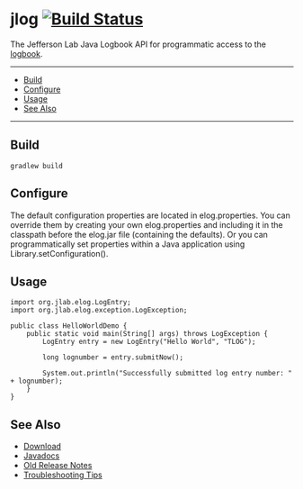 # jlog [![Build Status](https://travis-ci.com/JeffersonLab/jlog.svg?branch=master)](https://travis-ci.com/JeffersonLab/jlog)
The Jefferson Lab Java Logbook API for programmatic access to the [logbook](https://logbooks.jlab.org/).

---
   - [Build](https://github.com/JeffersonLab/jlog#build)
   - [Configure](https://github.com/JeffersonLab/jlog#configure)
   - [Usage](https://github.com/JeffersonLab/jlog#usage)
   - [See Also](https://github.com/JeffersonLab/jlog#see-also)
---

## Build
```
gradlew build
```
## Configure
The default configuration properties are located in elog.properties.   You can override them by creating your own elog.properties and including it in the classpath before the elog.jar file (containing the defaults).   Or you can programmatically set properties within a Java application using Library.setConfiguration().

## Usage
```
import org.jlab.elog.LogEntry;
import org.jlab.elog.exception.LogException;

public class HelloWorldDemo {
    public static void main(String[] args) throws LogException {
        LogEntry entry = new LogEntry("Hello World", "TLOG");
        
        long lognumber = entry.submitNow();
        
        System.out.println("Successfully submitted log entry number: " + lognumber);
    }
}
```

## See Also
   - [Download](https://github.com/JeffersonLab/jlog/releases)
   - [Javadocs](https://jeffersonlab.github.io/jlog/)
   - [Old Release Notes](https://jeffersonlab.github.io/jlog/release-notes.html)
   - [Troubleshooting Tips](https://github.com/JeffersonLab/jlog/wiki/Troubleshooting)
